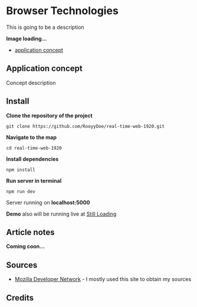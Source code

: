 # Browser Technologies

This is going to be a description

**Image loading...**

- [application concept](#application-concept)

## Application concept

Concept description

## Install

**Clone the repository of the project**

```
git clone https://github.com/RooyyDoe/real-time-web-1920.git
```

**Navigate to the map**

```
cd real-time-web-1920
```

**Install dependencies**

```
npm install
```

**Run server in terminal**

```
npm run dev
```

Server running on **localhost:5000**

**Demo** also will be running live at [Still Loading]()

## Article notes

**Coming coon...**

## Sources

- [Mozilla Developer Network](https://developer.mozilla.org/en-US/) - I mostly used this site to obtain my sources

## Credits
